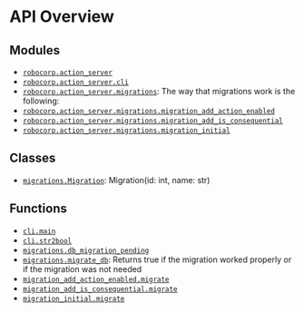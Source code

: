 <!-- markdownlint-disable -->

# API Overview

## Modules

- [`robocorp.action_server`](./robocorp.action_server.md#module-robocorpaction_server)
- [`robocorp.action_server.cli`](./robocorp.action_server.cli.md#module-robocorpaction_servercli)
- [`robocorp.action_server.migrations`](./robocorp.action_server.migrations.md#module-robocorpaction_servermigrations): The way that migrations work is the following:
- [`robocorp.action_server.migrations.migration_add_action_enabled`](./robocorp.action_server.migrations.migration_add_action_enabled.md#module-robocorpaction_servermigrationsmigration_add_action_enabled)
- [`robocorp.action_server.migrations.migration_add_is_consequential`](./robocorp.action_server.migrations.migration_add_is_consequential.md#module-robocorpaction_servermigrationsmigration_add_is_consequential)
- [`robocorp.action_server.migrations.migration_initial`](./robocorp.action_server.migrations.migration_initial.md#module-robocorpaction_servermigrationsmigration_initial)

## Classes

- [`migrations.Migration`](./robocorp.action_server.migrations.md#class-migration): Migration(id: int, name: str)

## Functions

- [`cli.main`](./robocorp.action_server.cli.md#function-main)
- [`cli.str2bool`](./robocorp.action_server.cli.md#function-str2bool)
- [`migrations.db_migration_pending`](./robocorp.action_server.migrations.md#function-db_migration_pending)
- [`migrations.migrate_db`](./robocorp.action_server.migrations.md#function-migrate_db): Returns true if the migration worked properly or if the migration was not needed
- [`migration_add_action_enabled.migrate`](./robocorp.action_server.migrations.migration_add_action_enabled.md#function-migrate)
- [`migration_add_is_consequential.migrate`](./robocorp.action_server.migrations.migration_add_is_consequential.md#function-migrate)
- [`migration_initial.migrate`](./robocorp.action_server.migrations.migration_initial.md#function-migrate)
